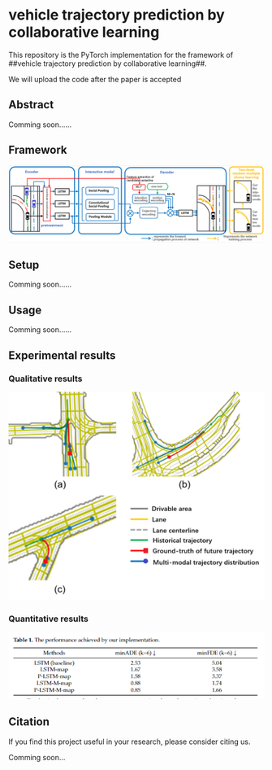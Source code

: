 # vehicle trajectory prediction by collaborative learning

This repository is the PyTorch implementation for the framework of ##vehicle trajectory prediction by collaborative learning##.

We will upload the code after the paper is accepted

<!-- ![Map](./demo/Map.png)

<div  align="center">   
<img src="./demo/normal.gif" width="200px"/><img src="./demo/fork.gif" width="300px"/>
</div> -->


## Abstract

Comming soon......

## Framework

![Framework](./demo/framework.PNG)

## Setup
Comming soon......

## Usage
Comming soon......

## Experimental results

### Qualitative results

<div  align="center">  
    <img src="./demo/example_multi_mod2.png" style="zoom:100%;" />
</div>

### Quantitative results

<div  align="center">  
    <img src="./demo/Quantitative results.PNG" style="zoom:100%;" />
</div>

## Citation

If you find this project useful in your research, please consider citing us.  

Comming soon...


